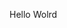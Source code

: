 Hello Wolrd

























































































































































































































































































































































































































































































































































































































































































































































































































































































































































































































































































































































































































































































































































































































































































































































































































































































































































































































































































































































































































































































































































































































































































































































































































































































































































































































































































































































































































































































































































































































































































































































































































































































































































































































































































































































































































